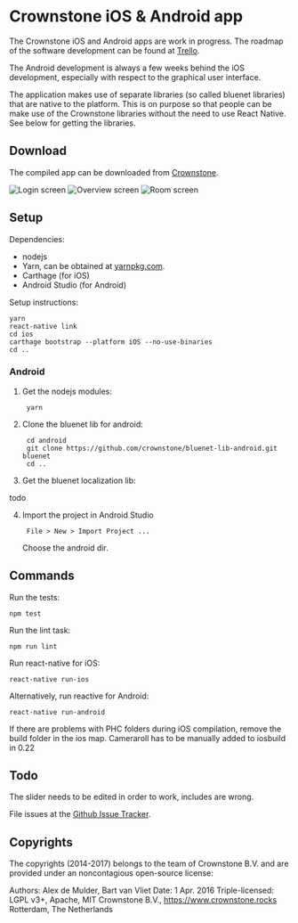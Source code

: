 # Crownstone iOS & Android app 

The Crownstone iOS and Android apps are work in progress. 
The roadmap of the software development can be found at [Trello](https://trello.com/b/6rUcIt62/crownstone-transparent-product-roadmap).

The Android development is always a few weeks behind the iOS development, especially with respect to the graphical user interface. 

The application makes use of separate libraries (so called bluenet libraries) that are native to the platform. 
This is on purpose so that people can be make use of the Crownstone libraries without the need to use React Native.
See below for getting the libraries.

## Download

The compiled app can be downloaded from [Crownstone](https://crownstone.rocks/app/). 

![Login screen](https://raw.githubusercontent.com/crownstone/CrownstoneApp/master/documentation/crownstone-app-login.jpeg)
![Overview screen](https://raw.githubusercontent.com/crownstone/CrownstoneApp/master/documentation/crownstone-app-overview.jpeg)
![Room screen](https://raw.githubusercontent.com/crownstone/CrownstoneApp/master/documentation/crownstone-app-room.jpeg)

## Setup

Dependencies:

* nodejs
* Yarn, can be obtained at [yarnpkg.com](https://yarnpkg.com/en/docs/install).
* Carthage (for iOS)
* Android Studio (for Android)

Setup instructions:

```
yarn
react-native link
cd ios
carthage bootstrap --platform iOS --no-use-binaries
cd ..
```

### Android

1. Get the nodejs modules:

        yarn

2. Clone the bluenet lib for android:

        cd android
        git clone https://github.com/crownstone/bluenet-lib-android.git bluenet
        cd ..

3. Get the bluenet localization lib:

todo

4. Import the project in Android Studio

        File > New > Import Project ...

    Choose the android dir.

## Commands

Run the tests:

    npm test

Run the lint task:

    npm run lint

Run react-native for iOS:

    react-native run-ios

Alternatively, run reactive for Android:

    react-native run-android


If there are problems with PHC folders during iOS compilation, remove the build folder in the ios map.
Cameraroll has to be manually added to iosbuild in 0.22

## Todo

The slider needs to be edited in order to work, includes are wrong.

File issues at the [Github Issue Tracker](https://github.com/crownstone/CrownstoneApp/issues).

## Copyrights

The copyrights (2014-2017) belongs to the team of Crownstone B.V. and are provided under an noncontagious open-source license:

Authors: Alex de Mulder, Bart van Vliet
Date: 1 Apr. 2016
Triple-licensed: LGPL v3+, Apache, MIT
Crownstone B.V., <https://www.crownstone.rocks>
Rotterdam, The Netherlands

